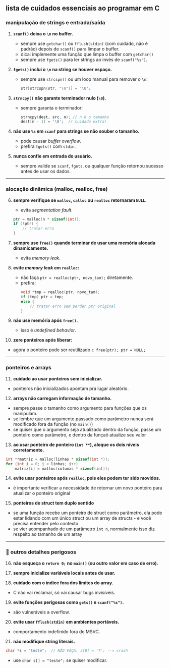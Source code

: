 ## **lista de cuidados essenciais ao programar em C**

### **manipulação de strings e entrada/saída**

1. **`scanf()` deixa o `\n` no buffer.**
   * sempre use `getchar()` ou `fflush(stdin)` (com cuidado, não é padrão) depois de `scanf()` para limpar o buffer.
   * dica: implemente uma função que limpa o buffer com `getchar()`
   * sempre use `fgets()` para ler strings ao invés de `scanf("%s")`.

2. **`fgets()` inclui o `\n` na string se houver espaço.**
   * sempre use `strcspn()` ou um loop manual para remover o `\n`:
     ```c
     str[strcspn(str, "\n")] = '\0';
     ```

3. **`strncpy()` não garante terminador nulo (`\0`).**
   * sempre garanta o terminador:
     ```c
     strncpy(dest, src, n); // n é o tamanho
     dest[n - 1] = '\0';  // cuidado extra!
     ```

4. **não use `%s` em `scanf` para strings se não souber o tamanho.**
   * pode causar *buffer overflow*.
   * prefira `fgets()` com `stdin`.

5. **nunca confie em entrada do usuário.**
   * sempre valide se `scanf`, `fgets`, ou qualquer função retornou sucesso antes de usar os dados.

---

### **alocação dinâmica (malloc, realloc, free)**

6. **sempre verifique se `malloc`, `calloc` ou `realloc` retornaram `NULL`.**
   * evita *segmentation fault*.
   ```c
   ptr = malloc(n * sizeof(int));
   if (!ptr) {
       // tratar erro
   }
   ```

7. **sempre use `free()` quando terminar de usar uma memória alocada dinamicamente.**
   * evita *memory leak*.

8. **evite *memory leak* em `realloc`:**
   * não faça `ptr = realloc(ptr, novo_tam);` diretamente.
   * prefira:
     ```c
     void *tmp = realloc(ptr, novo_tam);
     if (tmp) ptr = tmp;
     else {
         // tratar erro sem perder ptr original
     }
     ```

9. **não use memória após `free()`.**
   * isso é *undefined behavior*.

10. **zere ponteiros após liberar:**
   * agora o ponteiro pode ser reutilizado
    ```c
    free(ptr);
    ptr = NULL;
    ```

---

### **ponteiros e arrays**

11. **cuidado ao usar ponteiros sem inicializar.**
* ponteiros não inicializados apontam pra lugar aleatório.

12. **arrays não carregam informação de tamanho.**
* sempre passe o tamanho como argumento para funções que os manipulam.
* se lembre que um argumento passado como parâmetro nunca será modificado fora da função (no `main()`)
* se quiser que o argumento seja atualizado dentro da função, passe um ponteiro como parâmetro, e dentro da funçaõ atualize seu valor

13. **ao usar ponteiro de ponteiro (`int **`), aloque os dois níveis corretamente.**
```c
int **matriz = malloc(linhas * sizeof(int *));
for (int i = 0; i < linhas; i++)
    matriz[i] = malloc(colunas * sizeof(int));
```

14. **evite usar ponteiros após `realloc`, pois eles podem ter sido movidos.**
* é importante verificar a necessidade de retornar um novo ponteiro para atualizar o ponteiro original

15. **ponteiros de struct tem duplo sentido**
* se uma função recebe um ponteiro de struct como parâmetro, ela pode estar lidando com um único struct ou um array de structs -  e você precisa entender pelo contexto
* se vier acompanhado de um parâmetro `int n`, normalmente isso diz respeito ao tamanho de um array

---

### 🧠 **outros detalhes perigosos**

16. **não esqueça o `return 0;` no `main()` (ou outro valor em caso de erro).**

17. **sempre inicialize variáveis locais antes de usar.**

18. **cuidado com o índice fora dos limites do array.**
* C não vai reclamar, só vai causar bugs invisíveis.

19. **evite funções perigosas como `gets()` e `scanf("%s")`.**
* são vulneráveis a overflow.

20. **evite usar `fflush(stdin)` em ambientes portáveis.**
* comportamento indefinido fora do MSVC.

21. **não modifique string literais.**
```c
char *s = "teste";  // NÃO FAÇA: s[0] = 'T'; --> crash
```
* use `char s[] = "teste";` se quiser modificar.


